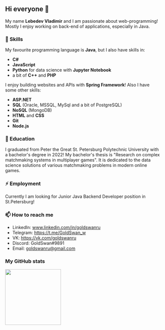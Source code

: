 ## Hi everyone 👋

My name **Lebedev Vladimir** and I am passionate about web-programming!
Mostly I enjoy working on back-end of applications, especially in Java.

### 🔭 Skills

My favourite programming language is **Java**, but I also have skills in:
- **C#**
- **JavaScript**
- **Python** for data science with **Jupyter Notebook**
- a bit of **C++** and **PHP**

I enjoy building websites and APIs with **Spring Framework**!
Also I have some other skills:
- **ASP.NET**
- **SQL** (Oracle, MSSQL, MySql and a bit of PostgreSQL)
- **NoSQL** (MongoDB)
- **HTML** and **CSS**
- **Git**
- **Node.js**

### 🌱 Education

I graduated from Peter the Great St. Petersburg Polytechnic University with a bachelor's degree in 2022!
My bachelor's thesis is "Research on complex matchmaking systems in multiplayer games". It is dedicated to the data science solutions of various matchmaking problems in modern online games.

### ⚡ Employment

Currently I am looking for Junior Java Backend Developer position in St.Petersburg!

### 📫 How to reach me

- LinkedIn: www.linkedin.com/in/goldswanru
- Telegram: https://t.me/GoldSwan_w
- VK: https://vk.com/goldswanru
- Discord: GoldSwan#9891
- Email: goldswanru@gmail.com

### My GitHub stats

<img height="180em" src="https://github-readme-stats.vercel.app/api?username=GoldSwanGH&show_icons=true&hide_border=true&&count_private=true&include_all_commits=true" />



<!--
**GoldSwanGH/GoldSwanGH** is a ✨ _special_ ✨ repository because its `README.md` (this file) appears on your GitHub profile.

Here are some ideas to get you started:

- 🔭 I’m currently working on ...
- 🌱 I’m currently learning ...
- 👯 I’m looking to collaborate on ...
- 🤔 I’m looking for help with ...
- 💬 Ask me about ...
- 📫 How to reach me: ...
- ⚡ Fun fact: ...
-->
